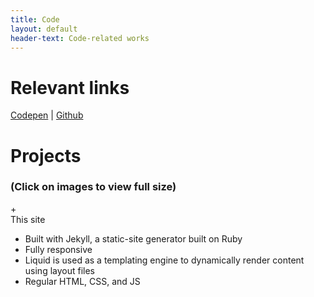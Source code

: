 ```yaml
---
title: Code
layout: default
header-text: Code-related works
---
```


# Relevant links

<div class="proflinks">
    <a class="proflink" href="http://www.codepen.io/adrfig96">Codepen</a> | 
    <a class="proflink" href="http://www.github.com/adrfig966">Github</a>
</div>

# Projects
### (Click on images to view full size)

<div class="project-title noselect" tab-target="tab4">
    <div class="tab-button-icon">+</div>This site
</div>

<div class="tab-container" id="tab4" tab-group=1>
    <div>
        <ul>
            <li>Built with Jekyll, a static-site generator built on Ruby</li>
            <li>Fully responsive</li>
            <li>Liquid is used as a templating engine to dynamically render content using layout files</li>
            <li>Regular HTML, CSS, and JS</li>
        </ul>
    </div>
</div>
